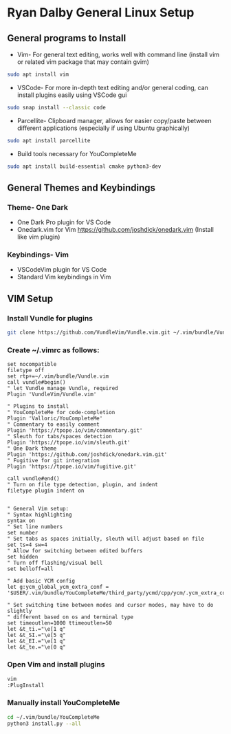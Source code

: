 # Ryan Dalby General Linux Setup

## General programs to Install
* Vim- For general text editing, works well with command line (install vim or related vim package that may contain gvim)
```bash
sudo apt install vim
```
* VSCode- For more in-depth text editing and/or general coding, can install plugins easily using VSCode gui
```bash
sudo snap install --classic code
```
* Parcellite- Clipboard manager, allows for easier copy/paste between different applications (especially if using Ubuntu graphically)
```bash
sudo apt install parcellite
```
* Build tools necessary for YouCompleteMe
 ```bash
sudo apt install build-essential cmake python3-dev
```


## General Themes and Keybindings
### Theme- One Dark
* One Dark Pro plugin for VS Code
* Onedark.vim for Vim https://github.com/joshdick/onedark.vim (Install like vim plugin)
### Keybindings- Vim 
* VSCodeVim plugin for VS Code
* Standard Vim keybindings in Vim

## VIM Setup
### Install Vundle for plugins
```bash
git clone https://github.com/VundleVim/Vundle.vim.git ~/.vim/bundle/Vundle.vim
```
### Create ~/.vimrc as follows:
```vim
set nocompatible
filetype off
set rtp+=~/.vim/bundle/Vundle.vim
call vundle#begin()
" let Vundle manage Vundle, required
Plugin 'VundleVim/Vundle.vim'

" Plugins to install
" YouCompleteMe for code-completion
Plugin 'Valloric/YouCompleteMe'
" Commentary to easily comment
Plugin 'https://tpope.io/vim/commentary.git'
" Sleuth for tabs/spaces detection
Plugin 'https://tpope.io/vim/sleuth.git'
" One Dark theme
Plugin 'https://github.com/joshdick/onedark.vim.git'
" Fugitive for git integration
Plugin 'https://tpope.io/vim/fugitive.git'

call vundle#end()
" Turn on file type detection, plugin, and indent
filetype plugin indent on


" General Vim setup:
" Syntax highlighting
syntax on
" Set line numbers
set number
" Set tabs as spaces initially, sleuth will adjust based on file
set ts=4 sw=4
" Allow for switching between edited buffers
set hidden
" Turn off flashing/visual bell
set belloff=all

" Add basic YCM config
let g:ycm_global_ycm_extra_conf = '$USER/.vim/bundle/YouCompleteMe/third_party/ycmd/cpp/ycm/.ycm_extra_conf.py'

" Set switching time between modes and cursor modes, may have to do slightly
" different based on os and terminal type
set timeoutlen=1000 ttimeoutlen=50
let &t_ti.="\e[1 q"
let &t_SI.="\e[5 q"
let &t_EI.="\e[1 q"
let &t_te.="\e[0 q"
```

### Open Vim and install plugins
```bash
vim
:PlugInstall
```
### Manually install YouCompleteMe
```bash
cd ~/.vim/bundle/YouCompleteMe
python3 install.py --all
```

